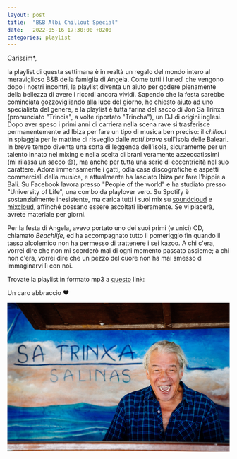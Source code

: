 ```yaml
---
layout: post
title:  "B&B Albi Chillout Special"
date:   2022-05-16 17:30:00 +0200
categories: playlist
---
```



Carissim*,

la playlist di questa settimana è in realtà un regalo del mondo intero al meraviglioso B&B della famiglia di Angela. Come tutti i lunedì che vengono dopo i nostri incontri, la playlist diventa un aiuto per godere pienamente della bellezza di avere i ricordi ancora vividi.
Sapendo che la festa sarebbe cominciata gozzovigliando alla luce del giorno, ho chiesto aiuto ad uno specialista del genere, e la playlist è tutta farina del sacco di Jon Sa Trinxa (pronunciato "Trincia", a volte riportato "Trincha"), un DJ di origini inglesi. Dopo aver speso i primi anni di carriera nella scena rave si trasferisce permanentemente ad Ibiza per fare un tipo di musica ben preciso: il _chillout_ in spiaggia per le mattine di risveglio dalle _notti brave_ sull'isola delle Baleari. In breve tempo diventa una sorta di leggenda dell'isola, sicuramente per un talento innato nel mixing e nella scelta di brani veramente azzeccatissimi (mi rilassa un sacco 😊), ma anche per tutta una serie di eccentricità nel suo carattere. Adora immensamente i gatti, odia case discografiche e aspetti commerciali della musica, e attualmente ha lasciato Ibiza per fare l'hippie a Bali. Su Facebook lavora presso "People of the world" e ha studiato presso "University of Life", una combo da playlover vero. 
Su Spotify è sostanzialmente inesistente, ma carica tutti i suoi mix su [soundcloud](https://soundcloud.com/jon-sa-trinxa) e [mixcloud](https://www.mixcloud.com/JonSaTrinxa/listens/), affinché possano essere ascoltati liberamente. Se vi piacerà, avrete materiale per giorni.

Per la festa di Angela, avevo portato uno dei suoi primi (e unici) CD, chiamato _Beachlife_, ed ha accompagnato tutto il pomeriggio fin quando il tasso alcolemico non ha permesso di trattenere i sei kazoo.
A chi c'era, vorrei dire che non mi scorderò mai di ogni momento passato assieme; a chi non c'era, vorrei dire che un pezzo del cuore non ha mai smesso di immaginarvi lì con noi.

Trovate la playlist in formato mp3 a [questo](https://drive.google.com/drive/folders/1KhXugy8psSuVG4T3LM3Hb6N754GlJt9h?usp=sharing) link:

Un caro abbraccio ❤️

![Image](/files/JonSaTrinxa.jpg)
